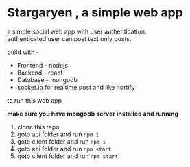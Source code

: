 # Stargaryen ,  a simple web app

a simple social web app with user authentication.<br>
authenticated user can post text only posts.

build with  - 
+ Frontend - nodejs
+ Backend  - react
+ Database - mongodb
+ socket.io for realtime post and like nortify


to run this web app

**make sure you have mongodb server installed and running**

1. clone this repo
2. goto api folder and run     `npm i`
3. goto client folder and run  `npm i`
4. goto api folder and run     `npm start`
5. goto client folder and run  `npm start`



